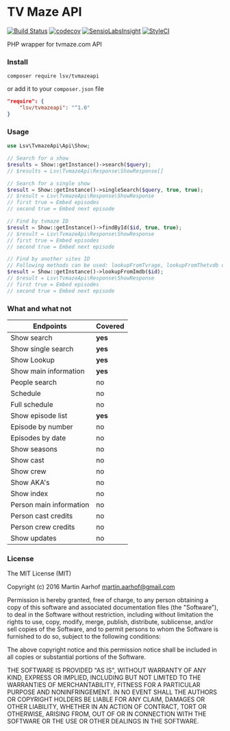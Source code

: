 TV Maze API
===========

[![Build Status](https://travis-ci.org/lsv/tvmazeapi.svg?branch=master)](https://travis-ci.org/lsv/tvmazeapi)
[![codecov](https://codecov.io/gh/lsv/tvmazeapi/branch/master/graph/badge.svg)](https://codecov.io/gh/lsv/tvmazeapi)
[![SensioLabsInsight](https://insight.sensiolabs.com/projects/897d3d4f-5e8a-4e12-af82-63926d290945/mini.png)](https://insight.sensiolabs.com/projects/897d3d4f-5e8a-4e12-af82-63926d290945)
[![StyleCI](https://styleci.io/repos/76379059/shield?branch=master)](https://styleci.io/repos/76379059)

PHP wrapper for tvmaze.com API

### Install

`composer require lsv/tvmazeapi`

or add it to your `composer.json` file

```json
"require": {
    "lsv/tvmazeapi": "^1.0"
}
```

### Usage

```php
use Lsv\TvmazeApi\Api\Show;

// Search for a show
$results = Show::getInstance()->search($query);
// $results = Lsv\TvmazeApi\Response\ShowResponse[]

// Search for a single show
$result = Show::getInstance()->singleSearch($query, true, true);
// $result = Lsv\TvmazeApi\Response\ShowResponse
// first true = Embed episodes
// second true = Embed next episode

// Find by tvmaze ID
$result = Show::getInstance()->findById($id, true, true);
// $result = Lsv\TvmazeApi\Response\ShowResponse
// first true = Embed episodes
// second true = Embed next episode

// Find by another sites ID
// Following methods can be used: lookupFromTvrage, lookupFromThetvdb or lookupFromImdb
$result = Show::getInstance()->lookupFromImdb($id);
// $result = Lsv\TvmazeApi\Response\ShowResponse
// first true = Embed episodes
// second true = Embed next episode
```

### What and what not

| Endpoints | Covered |
| --- | --- |
| Show search | **yes** |
| Show single search | **yes** |
| Show Lookup | **yes** |
| Show main information | **yes**
| People search | no |
| Schedule | no |
| Full schedule | no
| Show episode list | **yes**
| Episode by number | no
| Episodes by date | no
| Show seasons | no
| Show cast | no
| Show crew | no
| Show AKA's | no
| Show index | no
| Person main information | no
| Person cast credits | no
| Person crew credits | no
| Show updates | no 
  

### License

The MIT License (MIT)

Copyright (c) 2016 Martin Aarhof martin.aarhof@gmail.com

Permission is hereby granted, free of charge, to any person obtaining a copy of this software and associated documentation files (the "Software"), to deal in the Software without restriction, including without limitation the rights to use, copy, modify, merge, publish, distribute, sublicense, and/or sell copies of the Software, and to permit persons to whom the Software is furnished to do so, subject to the following conditions:

The above copyright notice and this permission notice shall be included in all copies or substantial portions of the Software.

THE SOFTWARE IS PROVIDED "AS IS", WITHOUT WARRANTY OF ANY KIND, EXPRESS OR IMPLIED, INCLUDING BUT NOT LIMITED TO THE WARRANTIES OF MERCHANTABILITY, FITNESS FOR A PARTICULAR PURPOSE AND NONINFRINGEMENT. IN NO EVENT SHALL THE AUTHORS OR COPYRIGHT HOLDERS BE LIABLE FOR ANY CLAIM, DAMAGES OR OTHER LIABILITY, WHETHER IN AN ACTION OF CONTRACT, TORT OR OTHERWISE, ARISING FROM, OUT OF OR IN CONNECTION WITH THE SOFTWARE OR THE USE OR OTHER DEALINGS IN THE SOFTWARE.
